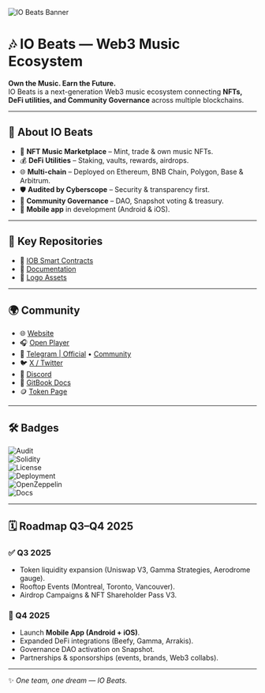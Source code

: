![IO Beats Banner](https://open.iobeats.com/assets/iobeats-banner.png)

# 🎶 IO Beats — Web3 Music Ecosystem

**Own the Music. Earn the Future.**  
IO Beats is a next-generation Web3 music ecosystem connecting **NFTs, DeFi utilities, and Community Governance** across multiple blockchains.  

---

## 📌 About IO Beats
- 🎵 **NFT Music Marketplace** – Mint, trade & own music NFTs.  
- 💰 **DeFi Utilities** – Staking, vaults, rewards, airdrops.  
- 🌐 **Multi-chain** – Deployed on Ethereum, BNB Chain, Polygon, Base & Arbitrum.  
- 🛡 **Audited by Cyberscope** – Security & transparency first.  
- 👥 **Community Governance** – DAO, Snapshot voting & treasury.  
- 📱 **Mobile app** in development (Android & iOS).  

---

## 📂 Key Repositories
- 📜 [IOB Smart Contracts](https://github.com/iobeatss/IOB-Smart-contract)  
- 📑 [Documentation](https://github.com/iobeatss/iobeats-docs)  
- 🎨 [Logo Assets](https://github.com/iobeatss/iobeats-logo-assets)  

---

## 🌍 Community
- 🌐 [Website](https://iobeats.com)  
- 🎧 [Open Player](https://open.iobeats.com)  
- 📲 [Telegram | Official](https://t.me/iobeatsofficial) • [Community](https://t.me/iobeatscommunity)  
- 🐦 [X / Twitter](https://x.com/iobeats)  
- 💬 [Discord](https://discord.com/invite/7bUdykX1j)  
- 📘 [GitBook Docs](https://docs.iobeats.com)  
- 🪙 [Token Page](https://open.iobeats.com/token)  

---

## 🛠 Badges
![Audit](https://img.shields.io/badge/Audit-Cyberscope-brightgreen?style=for-the-badge&logo=shield)  
![Solidity](https://img.shields.io/badge/Solidity-0.8.24-blue?style=for-the-badge&logo=solidity)  
![License](https://img.shields.io/badge/License-MIT-yellow?style=for-the-badge&logo=open-source-initiative)  
![Deployment](https://img.shields.io/badge/Deployed-MultiChain-purple?style=for-the-badge&logo=ethereum)  
![OpenZeppelin](https://img.shields.io/badge/OpenZeppelin-Framework-blue?style=for-the-badge&logo=openzeppelin)  
![Docs](https://img.shields.io/badge/Docs-Available-brightgreen?style=for-the-badge&logo=readthedocs)  

---

## 🗓 Roadmap Q3–Q4 2025
### ✅ Q3 2025
- Token liquidity expansion (Uniswap V3, Gamma Strategies, Aerodrome gauge).  
- Rooftop Events (Montreal, Toronto, Vancouver).  
- Airdrop Campaigns & NFT Shareholder Pass V3.  

### 🚀 Q4 2025
- Launch **Mobile App (Android + iOS)**.  
- Expanded DeFi integrations (Beefy, Gamma, Arrakis).  
- Governance DAO activation on Snapshot.  
- Partnerships & sponsorships (events, brands, Web3 collabs).  

---

✨ *One team, one dream — IO Beats.*
